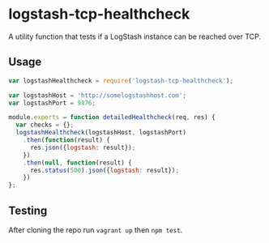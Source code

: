 # logstash-tcp-healthcheck

A utility function that tests if a LogStash instance can be reached over TCP.

## Usage

```JavaScript
var logstashHealthcheck = require('logstash-tcp-healthcheck');

var logstashHost = 'http://somelogstashhost.com';
var logstashPort = 9876;

module.exports = function detailedHealthcheck(req, res) {
  var checks = {};
  logstashHealthcheck(logstashHost, logstashPort)
    .then(function(result) {
      res.json({logstash: result});
    })
    .then(null, function(result) {
      res.status(500).json({logstash: result});
    })
};
```

## Testing

After cloning the repo run `vagrant up` then `npm test`.
